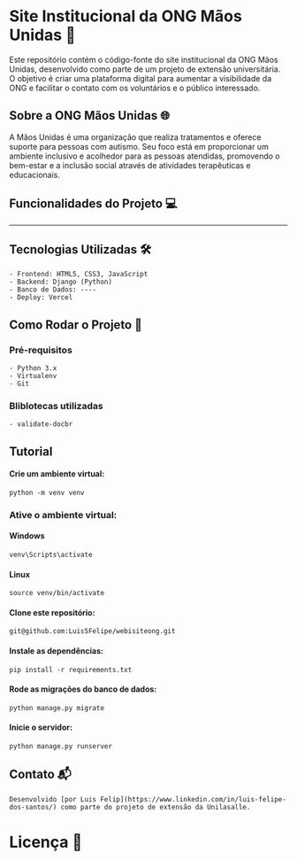 # Site Institucional da ONG Mãos Unidas :handshake:

 Este repositório contém o código-fonte do site institucional da ONG Mãos Unidas, desenvolvido como parte de um projeto de extensão universitária. O objetivo é criar uma plataforma digital para aumentar a visibilidade da ONG e facilitar o contato com os voluntários e o público interessado.

## Sobre a ONG Mãos Unidas :globe_with_meridians:

A Mãos Unidas é uma organização que realiza tratamentos e oferece suporte para pessoas com autismo. Seu foco está em proporcionar um ambiente inclusivo e acolhedor para as pessoas atendidas, promovendo o bem-estar e a inclusão social através de atividades terapêuticas e educacionais.

## Funcionalidades do Projeto :computer:

----

## Tecnologias Utilizadas :hammer_and_wrench:

    - Frontend: HTML5, CSS3, JavaScript
    - Backend: Django (Python)
    - Banco de Dados: ----
    - Deploy: Vercel


## Como Rodar o Projeto :rocket:

### Pré-requisitos

    - Python 3.x
    - Virtualenv
    - Git

### Bliblotecas utilizadas

    - validate-docbr

## Tutorial 

#### Crie um ambiente virtual:

    python -m venv venv

### Ative o ambiente virtual:

#### Windows 

    venv\Scripts\activate

#### Linux 
 
    source venv/bin/activate

#### Clone este repositório:

    git@github.com:Luis5Felipe/webisiteong.git

#### Instale as dependências:

    pip install -r requirements.txt

#### Rode as migrações do banco de dados:

    python manage.py migrate

#### Inicie o servidor:

    python manage.py runserver


## Contato :mailbox_with_mail:

    Desenvolvido [por Luis Felip](https://www.linkedin.com/in/luis-felipe-dos-santos/) como parte do projeto de extensão da Unilasalle.

# Licença :page_facing_up:
